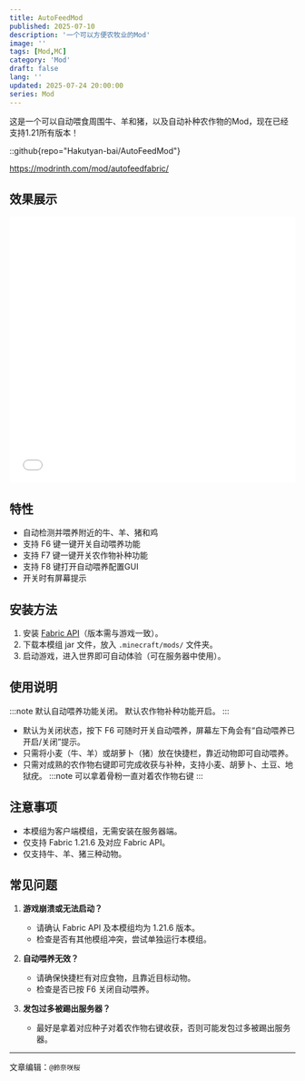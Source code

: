 ```yaml
---
title: AutoFeedMod
published: 2025-07-10
description: '一个可以方便农牧业的Mod'
image: ''
tags: [Mod,MC]
category: 'Mod'
draft: false 
lang: ''
updated: 2025-07-24 20:00:00
series: Mod
---
```

这是一个可以自动喂食周围牛、羊和猪，以及自动补种农作物的Mod，现在已经支持1.21所有版本！

::github{repo="Hakutyan-bai/AutoFeedMod"}

https://modrinth.com/mod/autofeedfabric/

## 效果展示

<iframe width="100%" height="468" src="//player.bilibili.com/player.html?bvid=BV1qk8izsEdH" scrolling="no" border="0" frameborder="no" framespacing="0" allowfullscreen="true"> </iframe>



## 特性
- 自动检测并喂养附近的牛、羊、猪和鸡
- 支持 F6 键一键开关自动喂养功能
- 支持 F7 键一键开关农作物补种功能
- 支持 F8 键打开自动喂养配置GUI
- 开关时有屏幕提示

## 安装方法
1. 安装  [Fabric API](https://modrinth.com/mod/fabric-api)（版本需与游戏一致）。
2. 下载本模组 jar 文件，放入 `.minecraft/mods/` 文件夹。
3. 启动游戏，进入世界即可自动体验（可在服务器中使用）。

## 使用说明
:::note
默认自动喂养功能关闭。
默认农作物补种功能开启。
:::

- 默认为关闭状态，按下 F6 可随时开关自动喂养，屏幕左下角会有“自动喂养已开启/关闭”提示。
- 只需将小麦（牛、羊）或胡萝卜（猪）放在快捷栏，靠近动物即可自动喂养。
- 只需对成熟的农作物右键即可完成收获与补种，支持小麦、胡萝卜、土豆、地狱疣。
:::note
可以拿着骨粉一直对着农作物右键
:::

## 注意事项
- 本模组为客户端模组，无需安装在服务器端。
- 仅支持 Fabric 1.21.6 及对应 Fabric API。
- 仅支持牛、羊、猪三种动物。

## 常见问题
1. **游戏崩溃或无法启动？**
   - 请确认 Fabric API 及本模组均为 1.21.6 版本。
   - 检查是否有其他模组冲突，尝试单独运行本模组。

2. **自动喂养无效？**
   - 请确保快捷栏有对应食物，且靠近目标动物。
   - 检查是否已按 F6 关闭自动喂养。

3. **发包过多被踢出服务器？**
   - 最好是拿着对应种子对着农作物右键收获，否则可能发包过多被踢出服务器。

---

文章编辑：`@鈴奈咲桜`